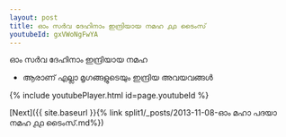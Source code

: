 ```yaml
---
layout: post
title: ഓം സർവ ദേഹിനാം ഇന്ദ്രിയായ നമഹ ൧൧ ടൈംസ്
youtubeId: gxVWoNgFwYA
---
```

 
 
 ഓം സർവ ദേഹിനാം ഇന്ദ്രിയായ നമഹ 
 
 -  ആരാണ് എല്ലാ മൃഗങ്ങളുടെയും ഇന്ദ്രിയ അവയവങ്ങൾ 
 
  
 
  
 
 
 
 
 
 


{% include youtubePlayer.html id=page.youtubeId %}
 
[Next]({{ site.baseurl }}{% link  split1/_posts/2013-11-08-ഓം മഹാ പദയാ നമഹ ൧൧ ടൈംസ്.md%})
 
